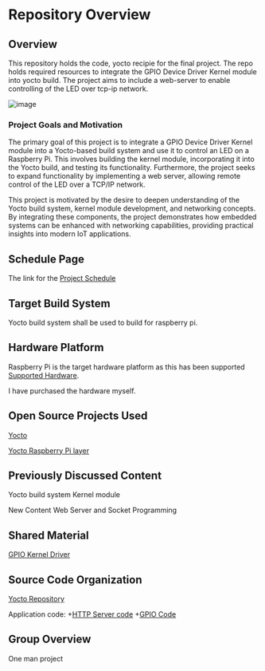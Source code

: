 # Repository Overview

## Overview
This repository holds the code, yocto recipie for the final project. The repo holds required resources to integrate the GPIO Device Driver Kernel module into yocto build. The project aims to include a web-server to enable controlling of the LED over tcp-ip network.

![image](https://github.com/user-attachments/assets/9a49111a-0cac-4ab3-ab3a-1277dd9c3603)

### Project Goals and Motivation

The primary goal of this project is to integrate a GPIO Device Driver Kernel module into a Yocto-based build system and use it to control an LED on a Raspberry Pi. This involves building the kernel module, incorporating it into the Yocto build, and testing its functionality. Furthermore, the project seeks to expand functionality by implementing a web server, allowing remote control of the LED over a TCP/IP network. 

This project is motivated by the desire to deepen understanding of the Yocto build system, kernel module development, and networking concepts. By integrating these components, the project demonstrates how embedded systems can be enhanced with networking capabilities, providing practical insights into modern IoT applications. 

## Schedule Page
The link for the [Project Schedule](https://github.com/users/mukesh2006/projects/9)

## Target Build System

Yocto build system shall be used to build for raspberry pi.

## Hardware Platform
Raspberry Pi is the target hardware platform as this has been supported [Supported Hardware](https://github.com/cu-ecen-aeld/yocto-assignments-base/wiki/Build-basic-YOCTO-image-for-RaspberryPi).

I have purchased the hardware myself.

## Open Source Projects Used
[Yocto](https://www.yoctoproject.org/)

[Yocto Raspberry Pi layer](https://github.com/agherzan/meta-raspberrypi)

## Previously Discussed Content

Yocto build system
Kernel module

New Content
Web Server and Socket Programming 

## Shared Material
[GPIO Kernel Driver](https://github.com/Embetronicx/Tutorials/tree/master/Linux/Device_Driver/GPIO-in-Linux-Device-Driver)

## Source Code Organization
[Yocto Repository](https://github.com/mukesh2006/final-project-mukesh2006)

Application code:
+[HTTP Server code](https://github.com/mukesh2006/final-project-mukesh2006/tree/main/meta-finalproject/recipes-httpd/apache2/files)
+[GPIO Code](https://github.com/mukesh2006/final-project-mukesh2006/blob/main/meta-finalproject/recipes-kernel/gpio/files/gpio_load)

## Group Overview
One man project 

